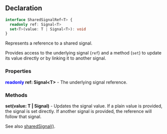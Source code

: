 ## Declaration
```ts
interface SharedSignalRef<T> {
  readonly ref: Signal<T>
  set<T>(value: T | Signal<T>): void
}
```
 Represents a reference to a shared signal.

Provides access to the underlying signal (`ref`)
and a method (`set`) to update its value directly or
by linking it to another signal.

### Properties
**<span style="color: blue">readonly</span> ref: Signal\<T>** - The underlying signal reference.
### Methods
**set<T>(value: T | Signal<T>)** - Updates the signal value.
If a plain value is provided, the signal is set directly.
If another signal is provided, the reference will follow that signal.

See also [sharedSignal()](./shared_signal.md).
